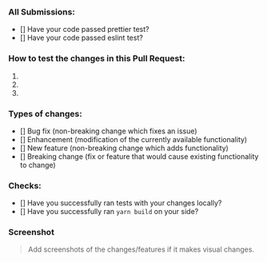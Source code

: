 ### All Submissions:

- [] Have your code passed prettier test?
- [] Have your code passed eslint test?

<!-- Mark completed items with an [x] -->

<!-- You can erase any parts of this template not applicable to your Pull Request. -->

### How to test the changes in this Pull Request:

1.
2.
3.

### Types of changes:

- [] Bug fix (non-breaking change which fixes an issue)
- [] Enhancement (modification of the currently available functionality)
- [] New feature (non-breaking change which adds functionality)
- [] Breaking change (fix or feature that would cause existing functionality to change)

<!-- Mark completed items with an [x] -->

### Checks:

- [] Have you successfully ran tests with your changes locally?
- [] Have you successfully ran `yarn build` on your side?

<!-- Mark completed items with an [x] -->

### Screenshot

> Add screenshots of the changes/features if it makes visual changes.
